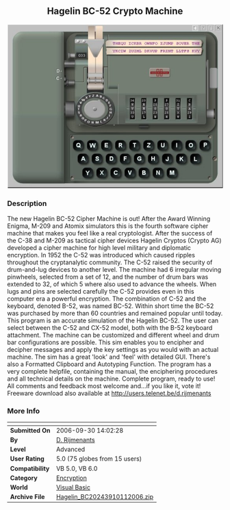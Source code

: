 ﻿<div align="center">

## Hagelin BC\-52 Crypto Machine

<img src="PIC20061011124245883.jpg">
</div>

### Description

The new Hagelin BC-52 Cipher Machine is out! After the Award Winning Enigma, M-209 and Atomix simulators this is the fourth software cipher machine that makes you feel like a real cryptologist. After the success of the C-38 and M-209 as tactical cipher devices Hagelin Cryptos (Crypto AG) developed a cipher machine for high level military and diplomatic encryption. In 1952 the C-52 was introduced which caused ripples throughout the cryptanalytic community. The C-52 raised the security of drum-and-lug devices to another level. The machine had 6 irregular moving pinwheels, selected from a set of 12, and the number of drum bars was extended to 32, of which 5 where also used to advance the wheels. When lugs and pins are selected carefully the C-52 provides even in this computer era a powerful encryption. The combination of C-52 and the keyboard, denoted B-52, was named BC-52. Within short time the BC-52 was purchased by more than 60 countries and remained popular until today. This program is an accurate simulation of the Hagelin BC-52. The user can select between the C-52 and CX-52 model, both with the B-52 keyboard attachment. The machine can be customized and different wheel and drum bar configurations are possible. This sim enables you to encipher and decipher messages and apply the key settings as you would with an actual machine. The sim has a great 'look' and 'feel' with detailed GUI. There's also a Formatted Clipboard and Autotyping Function. The program has a very complete helpfile, containing the manual, the enciphering procedures and all technical details on the machine. Complete program, ready to use! All comments and feedback most welcome and...if you like it, vote it! Freeware download also available at http://users.telenet.be/d.rijmenants
 
### More Info
 


<span>             |<span>
---                |---
**Submitted On**   |2006-09-30 14:02:28
**By**             |[D\. Rijmenants](https://github.com/Planet-Source-Code/PSCIndex/blob/master/ByAuthor/d-rijmenants.md)
**Level**          |Advanced
**User Rating**    |5.0 (75 globes from 15 users)
**Compatibility**  |VB 5\.0, VB 6\.0
**Category**       |[Encryption](https://github.com/Planet-Source-Code/PSCIndex/blob/master/ByCategory/encryption__1-48.md)
**World**          |[Visual Basic](https://github.com/Planet-Source-Code/PSCIndex/blob/master/ByWorld/visual-basic.md)
**Archive File**   |[Hagelin\_BC20243910112006\.zip](https://github.com/Planet-Source-Code/d-rijmenants-hagelin-bc-52-crypto-machine__1-66757/archive/master.zip)








